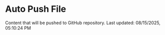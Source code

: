 # Auto Push File

Content that will be pushed to GitHub repository.
Last updated: 08/15/2025, 05:10:24 PM
